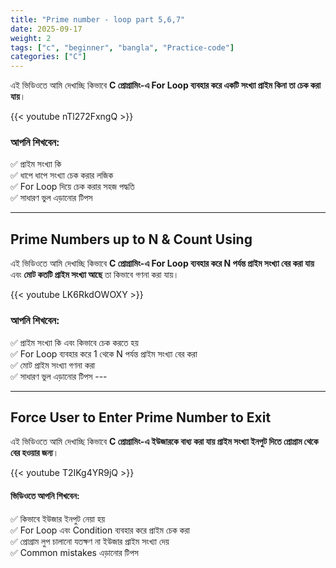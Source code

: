 ```yaml
---
title: "Prime number - loop part 5,6,7"
date: 2025-09-17
weight: 2
tags: ["c", "beginner", "bangla", "Practice-code"]
categories: ["C"]
---
```


এই ভিডিওতে আমি দেখাচ্ছি কিভাবে **C প্রোগ্রামিং-এ For Loop ব্যবহার করে একটি সংখ্যা প্রাইম কিনা তা চেক করা যায়**।

{{< youtube nTl272FxngQ >}}

### আপনি শিখবেন:

✅ প্রাইম সংখ্যা কি  
✅ ধাপে ধাপে সংখ্যা চেক করার লজিক  
✅ For Loop দিয়ে চেক করার সহজ পদ্ধতি  
✅ সাধারণ ভুল এড়ানোর টিপস

---

## Prime Numbers up to N & Count Using

এই ভিডিওতে আমি দেখাচ্ছি কিভাবে **C প্রোগ্রামিং-এ For Loop ব্যবহার করে N পর্যন্ত প্রাইম সংখ্যা বের করা যায়** এবং **মোট কতটি প্রাইম সংখ্যা আছে** তা কিভাবে গণনা করা যায়।

{{< youtube LK6RkdOWOXY >}}

### আপনি শিখবেন:

✅ প্রাইম সংখ্যা কি এবং কিভাবে চেক করতে হয়  
✅ For Loop ব্যবহার করে 1 থেকে N পর্যন্ত প্রাইম সংখ্যা বের করা  
✅ মোট প্রাইম সংখ্যা গণনা করা  
✅ সাধারণ ভুল এড়ানোর টিপস ---

---

## Force User to Enter Prime Number to Exit

এই ভিডিওতে আমি দেখাচ্ছি কিভাবে **C প্রোগ্রামিং-এ ইউজারকে বাধ্য করা যায় প্রাইম সংখ্যা ইনপুট দিতে প্রোগ্রাম থেকে বের হওয়ার জন্য**।

{{< youtube T2IKg4YR9jQ >}}

#### ভিডিওতে আপনি শিখবেন:

✅ কিভাবে ইউজার ইনপুট নেয়া হয়  
✅ For Loop এবং Condition ব্যবহার করে প্রাইম চেক করা  
✅ প্রোগ্রাম লুপ চালানো যতক্ষণ না ইউজার প্রাইম সংখ্যা দেয়  
✅ Common mistakes এড়ানোর টিপস
